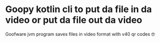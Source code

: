 # Goopy kotlin cli to put da file in da video or put da file out da video
Goofware jvm program saves files in video format with v40 qr codes 🤓
